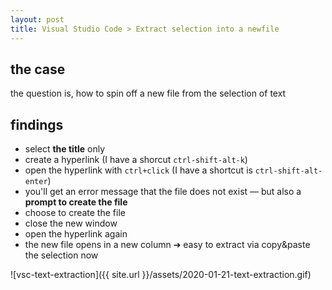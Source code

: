 ```yaml
---
layout: post
title: Visual Studio Code > Extract selection into a newfile
---
```

## the case	
the question is, how to spin off a new file from the selection of text

## findings
* select **the title** only
* create a hyperlink (I have a shorcut `ctrl-shift-alt-k`)
* open the hyperlink with `ctrl+click` (I have a shortcut is `ctrl-shift-alt-enter`)
* you'll get an error message that the file does not exist — but also a **prompt to create the file**
* choose to create the file
* close the new window
* open the hyperlink again
* the new file opens in a new column ➔ easy to extract via copy&paste the selection now

![vsc-text-extraction]({{ site.url }}/assets/2020-01-21-text-extraction.gif)